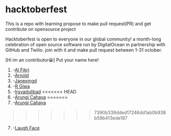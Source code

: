 # hacktoberfest

This is a repo with learning propose to make pull request(PR) and get contribute on opensource project


Hacktoberfest is open to everyone in our global community! a month-long celebration of open source software run by DigitalOcean in partnership with GitHub and Twilio. join with it and make pull request between 1-31 october.

[Hi im an contributor😀]
Put your name here!

1. -[Al Fikri](https://github.com/Al-User12)
2. -[Arnold](https://github.com/violete)
3. -[Janexmgd](https://github.com/janexmgd)
4. -[R Giwa](https://github.com/pakualam)
5. -[Irsyadulibad](github.com/irsyadulibad)
<<<<<<< HEAD
5. -[Arungi Cahaya](https://github.com/a7cha)
=======
6. -[Arungi Cahaya](https://github.com/a7cha)
>>>>>>> 7390b339dded17246dd1ab0b938b59b413ede187
7. -[Laugh Face](https://github.com/laughface809)

